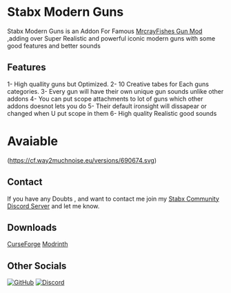# Stabx Modern Guns

Stabx Modern Guns is an Addon For Famous  [MrcrayFishes Gun Mod](https://www.curseforge.com/minecraft/mc-mods/mrcrayfishs-gun-mod) ,adding over Super Realistic and powerful iconic modern guns with some good features and better sounds

## Features

1- High quallity guns but Optimized.
2- 10 Creative tabes for Each guns categories.
3- Every gun will have their own unique gun sounds unlike other addons
4- You can put scope attachments to lot of guns which other addons doesnot lets you do
5- Their default ironsight will dissapear or changed when U put scope in them
6- High quality Realistic good sounds  



# Avaiable
(https://cf.way2muchnoise.eu/versions/690674.svg)

## Contact

If you have any Doubts , and want to contact me join my [Stabx Community Discord Server](https://discord.gg/RzYnsSnR)  and let me know.


## Downloads

[CurseForge](https://www.curseforge.com/minecraft/mc-mods/stabx-modern-guns)
[Modrinth](https://modrinth.com/mod/stabx-modern-guns)




## Other Socials
[![GitHub](https://img.shields.io/badge/GitHub-171515?style=for-the-badge&logo=github&logoColor=white)](https://github.com/Stabilizer360/Stabx_Modern_Guns_1.19.4)
[![Discord](https://img.shields.io/badge/Discord-7289DA?style=for-the-badge&logo=discord&logoColor=white)](https://discord.gg/RzYnsSnR)

